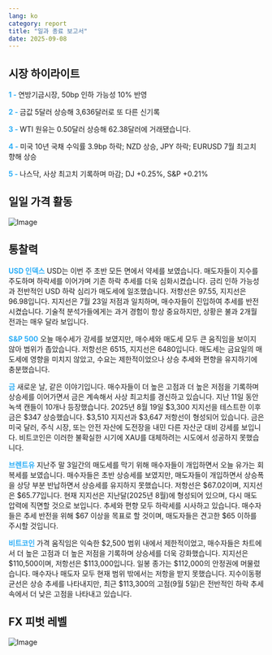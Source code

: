```yaml
---
lang: ko
category: report
title: "일과 종료 보고서"
date: 2025-09-08
---
```



<h2>시장 하이라이트</h2>
<strong style="color: #2caef7;">1 - </strong> 연방기금시장, 50bp 인하 가능성 10% 반영

<strong style="color: #2caef7;">2 - </strong> 금값 5달러 상승해 3,636달러로 또 다른 신기록


<strong style="color: #2caef7;">3 - </strong> WTI 원유는 0.50달러 상승해 62.38달러에 거래됐습니다.

<strong style="color: #2caef7;">4 - </strong> 미국 10년 국채 수익률 3.9bp 하락; NZD 상승, JPY 하락; EURUSD 7월 최고치 향해 상승


<strong style="color: #2caef7;">5 - </strong> 나스닥, 사상 최고치 기록하며 마감; DJ +0.25%, S&P +0.21%



<h2>일일 가격 활동</h2>
<img src="https://markleighedu.github.io/img/Sep-2025/08-Sep-2025/price.jpg" alt="Image"/>

<h2>통찰력</h2>
<strong style="color: #2caef7;">USD 인덱스</strong> USD는 이번 주 초반 모든 면에서 약세를 보였습니다. 매도자들이 지수를 주도하며 하락세를 이어가며 기존 하락 추세를 더욱 심화시켰습니다. 금리 인하 가능성과 전반적인 USD 하락 심리가 매도세에 일조했습니다. 저항선은 97.55, 지지선은 96.98입니다. 지지선은 7월 23일 저점과 일치하며, 매수자들이 진입하여 추세를 반전시켰습니다. 기술적 분석가들에게는 과거 경험이 항상 중요하지만, 상황은 불과 2개월 전과는 매우 달라 보입니다.

<strong style="color: #2caef7;">S&P 500</strong> 오늘 매수세가 강세를 보였지만, 매수세와 매도세 모두 큰 움직임을 보이지 않아 범위가 좁았습니다. 저항선은 6515, 지지선은 6480입니다. 매도세는 금요일의 매도세에 영향을 미치지 않았고, 수요는 제한적이었으나 상승 추세와 편향을 유지하기에 충분했습니다.

<strong style="color: #2caef7;">금</strong> 새로운 날, 같은 이야기입니다. 매수자들이 더 높은 고점과 더 높은 저점을 기록하며 상승세를 이어가면서 금은 계속해서 사상 최고치를 경신하고 있습니다. 지난 11일 동안 녹색 캔들이 10개나 등장했습니다. 2025년 8월 19일 $3,300 지지선을 테스트한 이후 금은 $347 상승했습니다. $3,510 지지선과 $3,647 저항선이 형성되어 있습니다. 금은 미국 달러, 주식 시장, 또는 안전 자산에 도전장을 내민 다른 자산군 대비 강세를 보입니다. 비트코인은 이러한 불확실한 시기에 XAU를 대체하려는 시도에서 성공하지 못했습니다.

<strong style="color: #2caef7;">브렌트유</strong> 지난주 말 3일간의 매도세를 막기 위해 매수자들이 개입하면서 오늘 유가는 회복세를 보였습니다. 매수자들은 초반 상승세를 보였지만, 매도자들이 개입하면서 상승폭을 상당 부분 반납하면서 상승세를 유지하지 못했습니다. 저항선은 $67.02이며, 지지선은 $65.77입니다. 현재 지지선은 지난달(2025년 8월)에 형성되어 있으며, 다시 매도 압력에 직면할 것으로 보입니다. 추세와 편향 모두 하락세를 시사하고 있습니다. 매수자들은 추세 반전을 위해 $67 이상을 목표로 할 것이며, 매도자들은 견고한 $65 이하를 주시할 것입니다.

<strong style="color: #2caef7;">비트코인</strong> 가격 움직임은 익숙한 $2,500 범위 내에서 제한적이었고, 매수자들은 차트에서 더 높은 고점과 더 높은 저점을 기록하며 상승세를 더욱 강화했습니다. 지지선은 $110,500이며, 저항선은 $113,000입니다. 일봉 종가는 $112,000의 안정권에 머물렀습니다. 매수자나 매도자 모두 현재 범위 밖에서는 저항을 받지 못했습니다. 지수이동평균선은 상승 추세를 나타내지만, 최근 $113,300의 고점(9월 5일)은 전반적인 하락 추세 속에서 더 낮은 고점을 나타내고 있습니다.



<h2>FX 피벗 레벨</h2>
<img src="https://markleighedu.github.io/img/Sep-2025/08-Sep-2025/pivot.jpg" alt="Image"/>